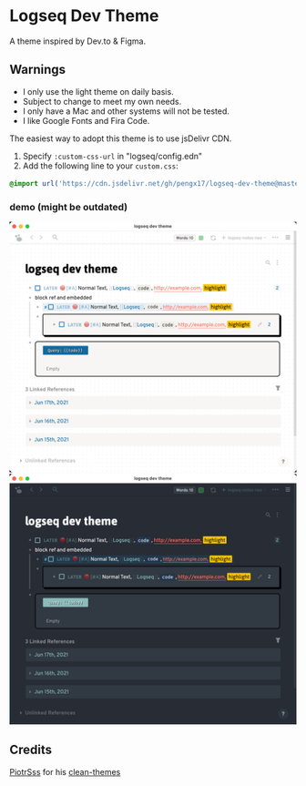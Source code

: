 # Logseq Dev Theme

A theme inspired by Dev.to & Figma.

## Warnings
- I only use the light theme on daily basis.
- Subject to change to meet my own needs.
- I only have a Mac and other systems will not be tested.
- I like Google Fonts and Fira Code.

The easiest way to adopt this theme is to use jsDelivr CDN.

1. Specify `:custom-css-url` in "logseq/config.edn"
2. Add the following line to your `custom.css`:
  ```css
  @import url('https://cdn.jsdelivr.net/gh/pengx17/logseq-dev-theme@master/custom.css');
  ```

### demo (might be outdated)
![](./light.png)
![](./dark.png)

## Credits

[PiotrSss](https://github.com/PiotrSss) for his [clean-themes](https://github.com/PiotrSss/logseq-clean-themes)
